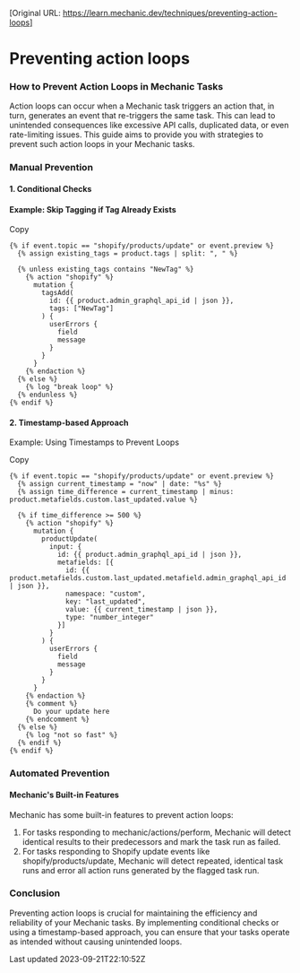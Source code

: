 [Original URL: https://learn.mechanic.dev/techniques/preventing-action-loops]

# Preventing action loops

### How to Prevent Action Loops in Mechanic Tasks

Action loops can occur when a Mechanic task triggers an action that, in turn, generates an event that re-triggers the same task. This can lead to unintended consequences like excessive API calls, duplicated data, or even rate-limiting issues. This guide aims to provide you with strategies to prevent such action loops in your Mechanic tasks.

### Manual Prevention

#### 1. Conditional Checks

#### Example: Skip Tagging if Tag Already Exists

Copy

    {% if event.topic == "shopify/products/update" or event.preview %}
      {% assign existing_tags = product.tags | split: ", " %}
      
      {% unless existing_tags contains "NewTag" %}
        {% action "shopify" %}
          mutation {
            tagsAdd(
              id: {{ product.admin_graphql_api_id | json }},
              tags: ["NewTag"]
            ) {
              userErrors {
                field
                message
              }
            }
          }
        {% endaction %}
      {% else %}
        {% log "break loop" %}
      {% endunless %}
    {% endif %}

#### 2. Timestamp-based Approach

Example: Using Timestamps to Prevent Loops

Copy

    {% if event.topic == "shopify/products/update" or event.preview %}
      {% assign current_timestamp = "now" | date: "%s" %}
      {% assign time_difference = current_timestamp | minus: product.metafields.custom.last_updated.value %}
      
      {% if time_difference >= 500 %}
        {% action "shopify" %}
          mutation {
            productUpdate(
              input: {
                id: {{ product.admin_graphql_api_id | json }},
                metafields: [{
                  id: {{ product.metafields.custom.last_updated.metafield.admin_graphql_api_id | json }},
                  namespace: "custom",
                  key: "last_updated",
                  value: {{ current_timestamp | json }},
                  type: "number_integer"
                }]
              }
            ) {
              userErrors {
                field
                message
              }
            }
          }
        {% endaction %}
        {% comment %}
          Do your update here
        {% endcomment %}
      {% else %}
        {% log "not so fast" %}
      {% endif %}
    {% endif %}

### Automated Prevention

#### Mechanic's Built-in Features

Mechanic has some built-in features to prevent action loops:

1. For tasks responding to mechanic/actions/perform, Mechanic will detect identical results to their predecessors and mark the task run as failed.
2. For tasks responding to Shopify update events like shopify/products/update, Mechanic will detect repeated, identical task runs and error all action runs generated by the flagged task run.

### Conclusion

Preventing action loops is crucial for maintaining the efficiency and reliability of your Mechanic tasks. By implementing conditional checks or using a timestamp-based approach, you can ensure that your tasks operate as intended without causing unintended loops.

Last updated 2023-09-21T22:10:52Z